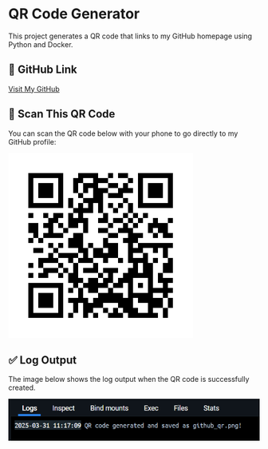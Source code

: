 # QR Code Generator

This project generates a QR code that links to my GitHub homepage using Python and Docker.

## 🔗 GitHub Link

[Visit My GitHub](https://github.com/amschultz21)

## 📱 Scan This QR Code

You can scan the QR code below with your phone to go directly to my GitHub profile:

![QR Code to GitHub](github_qr.png)

## ✅ Log Output

The image below shows the log output when the QR code is successfully created.

![Log Screenshot](log_screenshot.png)
